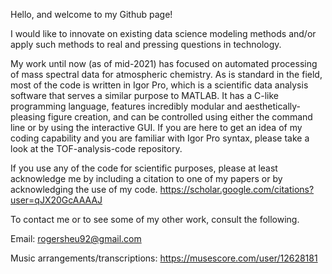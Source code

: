 Hello, and welcome to my Github page!

I would like to innovate on existing data science modeling methods and/or apply such methods to real and pressing questions in technology.

My work until now (as of mid-2021) has focused on automated processing of mass spectral data for atmospheric chemistry. 
As is standard in the field, most of the code is written in Igor Pro, which is a scientific data analysis software that serves a similar purpose to MATLAB.
It has a C-like programming language, features incredibly modular and aesthetically-pleasing figure creation, and can be controlled using either the command line or by using the interactive GUI. If you are here to get an idea of my coding capability and you are familiar with Igor Pro syntax, please take a look at the TOF-analysis-code repository.

If you use any of the code for scientific purposes, please at least acknowledge me by including a citation to one of my papers or by acknowledging the use of my code.
https://scholar.google.com/citations?user=qJX20GcAAAAJ

To contact me or to see some of my other work, consult the following.

Email: rogersheu92@gmail.com

Music arrangements/transcriptions: https://musescore.com/user/12628181

<!---
rogersheu/rogersheu is a ✨ special ✨ repository because its `README.md` (this file) appears on your GitHub profile.
You can click the Preview link to take a look at your changes.
--->
